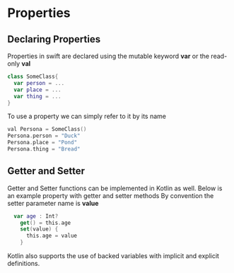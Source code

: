# Properties

## Declaring Properties
Properties in swift are declared using the mutable keyword **var** or the read-only **val**

```swift
class SomeClass{
  var person = ...
  var place = ...
  var thing = ...
}
```
To use a property we can simply refer to it by its name

```swift
val Persona = SomeClass()
Persona.person = "Duck"
Persona.place = "Pond"
Persona.thing = "Bread"
```
## Getter and Setter
Getter and Setter functions can be implemented in Kotlin as well. Below is an example property with getter and setter methods
By convention the setter parameter name is **value**
```swift
  var age : Int?
    get() = this.age
    set(value) { 
      this.age = value
    }
```
Kotlin also supports the use of backed variables with implicit and explicit definitions. 
